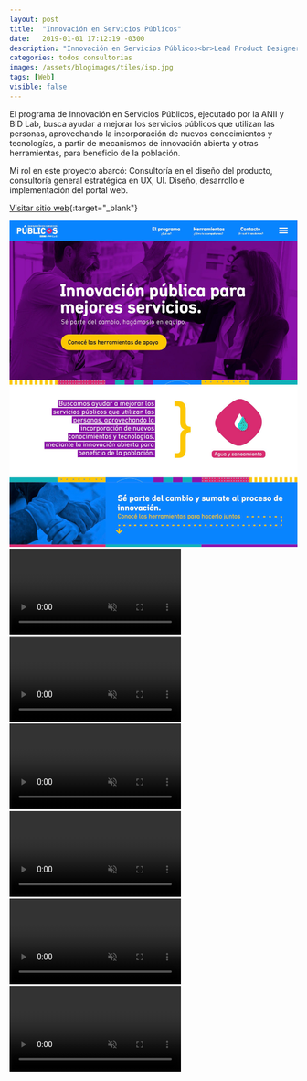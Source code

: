 ```yaml
---
layout: post
title:  "Innovación en Servicios Públicos"
date:   2019-01-01 17:12:19 -0300
description: "Innovación en Servicios Públicos<br>Lead Product Designer, optimizing UX, design systems and led a rebranding to amplify product impact and efficiency."
categories: todos consultorias
images: /assets/blogimages/tiles/isp.jpg
tags: [Web]
visible: false
---
```

El programa de Innovación en Servicios Públicos, ejecutado por la ANII y BID Lab, busca ayudar a mejorar los servicios públicos que utilizan las personas, aprovechando la incorporación de nuevos conocimientos y tecnologías, a partir de mecanismos de innovación abierta y otras herramientas, para beneficio de la población.

Mi rol en este proyecto abarcó: Consultoría en el diseño del producto, consultoría general estratégica en UX, UI. Diseño, desarrollo e implementación del portal web. 

<span class="text-sm">[Visitar sitio web](https://innovacionpublica.anii.org.uy/){:target="_blank"}</span>

<img class="post-image-full" src="/assets/blogimages/isp-0.jpg">
<video autobuffer autoPlay loop muted><source src="/assets/blogimages/isp-1.mp4" type="video/mp4" /></video>
<video autobuffer autoPlay loop muted><source src="/assets/blogimages/isp-2.mp4" type="video/mp4" /></video>
<video autobuffer autoPlay loop muted><source src="/assets/blogimages/isp-3.mp4" type="video/mp4" /></video>
<video autobuffer autoPlay loop muted><source src="/assets/blogimages/isp-4.mp4" type="video/mp4" /></video>
<video autobuffer autoPlay loop muted><source src="/assets/blogimages/isp-5.mp4" type="video/mp4" /></video>
<video autobuffer autoPlay loop muted><source src="/assets/blogimages/isp-6.mp4" type="video/mp4" /></video>
